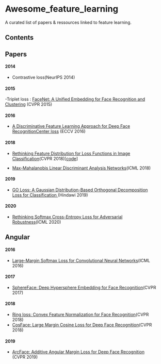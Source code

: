 # Awesome_feature_learning
A curated list of papers & ressources linked to feature learning.


## Contents



## Papers 

#### 2014
- Contrastive loss(NeurIPS 2014)
#### 2015
-Triplet loss
: [FaceNet: A Unified Embedding for Face Recognition and Clustering](https://arxiv.org/pdf/1503.03832.pdf) (CVPR 2015)
#### 2016
- [A Discriminative Feature Learning Approach for Deep Face RecognitionCenter loss](https://ydwen.github.io/papers/WenECCV16.pdf)
(ECCV 2016)
#### 2018
- [Rethinking Feature Distribution for Loss Functions in Image Classification](https://arxiv.org/pdf/1803.02988.pdf)(CVPR 2018)[[code](https://github.com/WeitaoVan/L-GM-loss)]

- [Max-Mahalanobis Linear Discriminant Analysis Networks](https://arxiv.org/pdf/1802.09308.pdf)(ICML 2018)
#### 2019
- [GO Loss: A Gaussian Distribution-Based Orthogonal Decomposition Loss for Classification ](http://downloads.hindawi.com/journals/complexity/2019/9206053.pdf)(Hindawi 2019)
#### 2020
- [Rethinking Softmax Cross-Entropy Loss for Adversarial Robustness](https://arxiv.org/pdf/1905.10626.pdf)(ICML 2020)

## Angular

#### 2016
- [Large-Margin Softmax Loss for Convolutional Neural Networks](https://arxiv.org/pdf/1612.02295.pdf)(ICML 2016)

#### 2017
- [SphereFace: Deep Hypersphere Embedding for Face Recognition](https://arxiv.org/pdf/1704.08063.pdf)(CVPR 2017)

#### 2018
- [Ring loss: Convex Feature Normalization for Face Recognition](https://arxiv.org/pdf/1803.00130.pdf)(CVPR 2018)
- [CosFace: Large Margin Cosine Loss for Deep Face Recognition](https://arxiv.org/pdf/1801.09414.pdf)(CVPR 2018)

#### 2019
- [ArcFace: Additive Angular Margin Loss for Deep Face Recognition](https://arxiv.org/pdf/1801.07698.pdf) (CVPR 2019)
